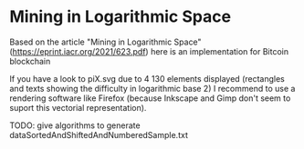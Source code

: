 # Mining in Logarithmic Space
Based on the article "Mining in Logarithmic Space" (https://eprint.iacr.org/2021/623.pdf) here is an implementation for Bitcoin blockchain

If you have a look to piX.svg due to 4 130 elements displayed (rectangles and texts showing the difficulty in logarithmic base 2) I recommend to use a rendering software like Firefox (because Inkscape and Gimp don't seem to suport this vectorial representation).

TODO: give algorithms to generate dataSortedAndShiftedAndNumberedSample.txt
<!-- -->
